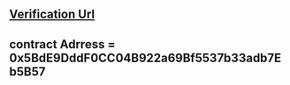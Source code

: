 ## [Verification Url](https://sepolia-blockscout.lisk.com/address/0x5BdE9DddF0CC04B922a69Bf5537b33adb7Eb5B57#code)
## contract Adrress = 0x5BdE9DddF0CC04B922a69Bf5537b33adb7Eb5B57